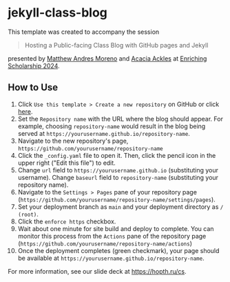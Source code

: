 # jekyll-class-blog

This template was created to accompany the session

> Hosting a Public-facing Class Blog with GitHub pages and Jekyll

presented by [Matthew Andres Moreno](https://mmore500.com) and [Acacia Ackles](https://alackles.github.io/) at [Enriching Scholarship 2024](https://ttc.iss.lsa.umich.edu/ttc/).

## How to Use

1. Click `Use this template > Create a new repository` on GitHub or click [here](https://github.com/new?template_name=jekyll-class-blog&template_owner=mmore500).
2. Set the `Repository name` with the URL where the blog should appear.
   For example, choosing `repository-name` would result in the blog being served at `https://yourusername.github.io/repository-name`.
3. Navigate to the new repository's page, `https://github.com/yourusername/repository-name`
4. Click the `_config.yaml` file to open it.
   Then, click the pencil icon in the upper right ("Edit this file") to edit.
5. Change `url` field to `https://yourusername.github.io` (substituting your username).
   Change `baseurl` field to `repository-name` (substituting your repository name).
6. Navigate to the `Settings > Pages` pane of your repository page (`https://github.com/yourusername/repository-name/settings/pages`).
7. Set your deployment branch as `main` and your deployment directory as `/ (root)`.
8. Click the `enforce https` checkbox.
9. Wait about one minute for site build and deploy to complete.
   You can monitor this process from the `Actions` pane of the repository page (`https://github.com/yourusername/repository-name/actions`)
10. Once the deployment completes (green checkmark), your page should be available at `https://yourusername.github.io/repository-name`.

For more information, see our slide deck at <https://hopth.ru/cs>.

